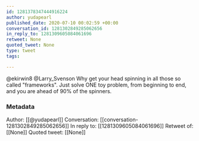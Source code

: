 ```yaml
---
id: 1281378347444916224
author: yudapearl
published_date: 2020-07-10 00:02:59 +00:00
conversation_id: 1281302849285062656
in_reply_to: 1281309605084061696
retweet: None
quoted_tweet: None
type: tweet
tags:

---
```


@ekirwin8 @Larry_Svenson Why get your head spinning in all those so called "frameworks". Just solve ONE toy problem, from beginning to end, and you are ahead of 90% of the spinners.

### Metadata

Author: [[@yudapearl]]
Conversation: [[conversation-1281302849285062656]]
In reply to: [[1281309605084061696]]
Retweet of: [[None]]
Quoted tweet: [[None]]
